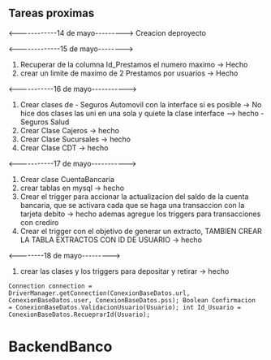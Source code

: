 ## Tareas proximas
<------------14 de mayo--------->
Creacion deproyecto

<-------------15 de mayo-------->
1. Recuperar de la columna Id_Prestamos el numero maximo -> Hecho
2. crear un limite de maximo de 2 Prestamos por usuarios -> Hecho 

<-----------16 de mayo----------->
1. Crear clases de - Seguros Automovil con la interface si es posible -> No hice dos clases las uni en una sola y quiete la clase interface --> hecho 
                   - Seguros Salud          
2. Crear Clase Cajeros -> hecho 
3. Crear Clase Sucursales -> hecho
4. Crear Clase CDT -> hecho

<-----------17 de mayo----------->
1. Crear clase CuentaBancaria
2. crear tablas en mysql -> hecho
3. Crear el trigger para accionar la actualizacion del saldo de la cuenta bancaria, que se 
    activara cada que se haga una transaccion con la tarjeta debito -> hecho ademas agregue los triggers para transacciones con crediro
4. Crear el trigger con el objetivo de generar un extracto, TAMBIEN CREAR LA TABLA EXTRACTOS CON ID DE USUARIO -> hecho 

<--------18 de mayo--------->
1. crear las clases y los triggers para depositar y retirar -> hecho 

`Connection connection = DriverManager.getConnection(ConexionBaseDatos.url, ConexionBaseDatos.user, ConexionBaseDatos.pss);
            Boolean Confirmacion  = ConexionBaseDatos.ValidacionUsuario(Usuario);
            int Id_Usuario = ConexionBaseDatos.RecueprarId(Usuario);`
                                        
# BackendBanco
